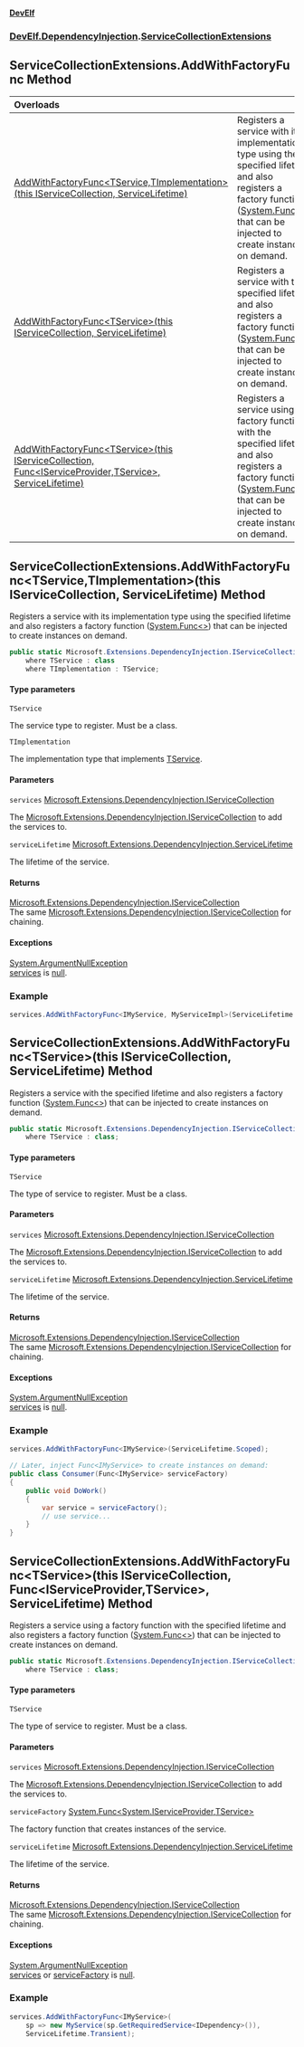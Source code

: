 #### [DevElf](README.md 'README')
### [DevElf\.DependencyInjection](DevElf.DependencyInjection.md 'DevElf\.DependencyInjection').[ServiceCollectionExtensions](ServiceCollectionExtensions.md 'DevElf\.DependencyInjection\.ServiceCollectionExtensions')

## ServiceCollectionExtensions\.AddWithFactoryFunc Method

| Overloads | |
| :--- | :--- |
| [AddWithFactoryFunc&lt;TService,TImplementation&gt;\(this IServiceCollection, ServiceLifetime\)](ServiceCollectionExtensions.AddWithFactoryFunc.md#DevElf.DependencyInjection.ServiceCollectionExtensions.AddWithFactoryFunc_TService,TImplementation_(thisMicrosoft.Extensions.DependencyInjection.IServiceCollection,Microsoft.Extensions.DependencyInjection.ServiceLifetime) 'DevElf\.DependencyInjection\.ServiceCollectionExtensions\.AddWithFactoryFunc\<TService,TImplementation\>\(this Microsoft\.Extensions\.DependencyInjection\.IServiceCollection, Microsoft\.Extensions\.DependencyInjection\.ServiceLifetime\)') | Registers a service with its implementation type using the specified lifetime and also registers  a factory function \([System\.Func&lt;&gt;](https://learn.microsoft.com/en-us/dotnet/api/system.func-1 'System\.Func\`1')\) that can be injected to create instances on demand\. |
| [AddWithFactoryFunc&lt;TService&gt;\(this IServiceCollection, ServiceLifetime\)](ServiceCollectionExtensions.AddWithFactoryFunc.md#DevElf.DependencyInjection.ServiceCollectionExtensions.AddWithFactoryFunc_TService_(thisMicrosoft.Extensions.DependencyInjection.IServiceCollection,Microsoft.Extensions.DependencyInjection.ServiceLifetime) 'DevElf\.DependencyInjection\.ServiceCollectionExtensions\.AddWithFactoryFunc\<TService\>\(this Microsoft\.Extensions\.DependencyInjection\.IServiceCollection, Microsoft\.Extensions\.DependencyInjection\.ServiceLifetime\)') | Registers a service with the specified lifetime and also registers a factory function \([System\.Func&lt;&gt;](https://learn.microsoft.com/en-us/dotnet/api/system.func-1 'System\.Func\`1')\) that can be injected to create instances on demand\. |
| [AddWithFactoryFunc&lt;TService&gt;\(this IServiceCollection, Func&lt;IServiceProvider,TService&gt;, ServiceLifetime\)](ServiceCollectionExtensions.AddWithFactoryFunc.md#DevElf.DependencyInjection.ServiceCollectionExtensions.AddWithFactoryFunc_TService_(thisMicrosoft.Extensions.DependencyInjection.IServiceCollection,System.Func_System.IServiceProvider,TService_,Microsoft.Extensions.DependencyInjection.ServiceLifetime) 'DevElf\.DependencyInjection\.ServiceCollectionExtensions\.AddWithFactoryFunc\<TService\>\(this Microsoft\.Extensions\.DependencyInjection\.IServiceCollection, System\.Func\<System\.IServiceProvider,TService\>, Microsoft\.Extensions\.DependencyInjection\.ServiceLifetime\)') | Registers a service using a factory function with the specified lifetime and also registers  a factory function \([System\.Func&lt;&gt;](https://learn.microsoft.com/en-us/dotnet/api/system.func-1 'System\.Func\`1')\) that can be injected to create instances on demand\. |

<a name='DevElf.DependencyInjection.ServiceCollectionExtensions.AddWithFactoryFunc_TService,TImplementation_(thisMicrosoft.Extensions.DependencyInjection.IServiceCollection,Microsoft.Extensions.DependencyInjection.ServiceLifetime)'></a>

## ServiceCollectionExtensions\.AddWithFactoryFunc\<TService,TImplementation\>\(this IServiceCollection, ServiceLifetime\) Method

Registers a service with its implementation type using the specified lifetime and also registers 
a factory function \([System\.Func&lt;&gt;](https://learn.microsoft.com/en-us/dotnet/api/system.func-1 'System\.Func\`1')\) that can be injected to create instances on demand\.

```csharp
public static Microsoft.Extensions.DependencyInjection.IServiceCollection AddWithFactoryFunc<TService,TImplementation>(this Microsoft.Extensions.DependencyInjection.IServiceCollection services, Microsoft.Extensions.DependencyInjection.ServiceLifetime serviceLifetime)
    where TService : class
    where TImplementation : TService;
```
#### Type parameters

<a name='DevElf.DependencyInjection.ServiceCollectionExtensions.AddWithFactoryFunc_TService,TImplementation_(thisMicrosoft.Extensions.DependencyInjection.IServiceCollection,Microsoft.Extensions.DependencyInjection.ServiceLifetime).TService'></a>

`TService`

The service type to register\. Must be a class\.

<a name='DevElf.DependencyInjection.ServiceCollectionExtensions.AddWithFactoryFunc_TService,TImplementation_(thisMicrosoft.Extensions.DependencyInjection.IServiceCollection,Microsoft.Extensions.DependencyInjection.ServiceLifetime).TImplementation'></a>

`TImplementation`

The implementation type that implements [TService](ServiceCollectionExtensions.md#DevElf.DependencyInjection.ServiceCollectionExtensions.AddWithFactoryFunc_TService,TImplementation_(thisMicrosoft.Extensions.DependencyInjection.IServiceCollection,Microsoft.Extensions.DependencyInjection.ServiceLifetime).TService 'DevElf\.DependencyInjection\.ServiceCollectionExtensions\.AddWithFactoryFunc\<TService,TImplementation\>\(this Microsoft\.Extensions\.DependencyInjection\.IServiceCollection, Microsoft\.Extensions\.DependencyInjection\.ServiceLifetime\)\.TService')\.
#### Parameters

<a name='DevElf.DependencyInjection.ServiceCollectionExtensions.AddWithFactoryFunc_TService,TImplementation_(thisMicrosoft.Extensions.DependencyInjection.IServiceCollection,Microsoft.Extensions.DependencyInjection.ServiceLifetime).services'></a>

`services` [Microsoft\.Extensions\.DependencyInjection\.IServiceCollection](https://learn.microsoft.com/en-us/dotnet/api/microsoft.extensions.dependencyinjection.iservicecollection 'Microsoft\.Extensions\.DependencyInjection\.IServiceCollection')

The [Microsoft\.Extensions\.DependencyInjection\.IServiceCollection](https://learn.microsoft.com/en-us/dotnet/api/microsoft.extensions.dependencyinjection.iservicecollection 'Microsoft\.Extensions\.DependencyInjection\.IServiceCollection') to add the services to\.

<a name='DevElf.DependencyInjection.ServiceCollectionExtensions.AddWithFactoryFunc_TService,TImplementation_(thisMicrosoft.Extensions.DependencyInjection.IServiceCollection,Microsoft.Extensions.DependencyInjection.ServiceLifetime).serviceLifetime'></a>

`serviceLifetime` [Microsoft\.Extensions\.DependencyInjection\.ServiceLifetime](https://learn.microsoft.com/en-us/dotnet/api/microsoft.extensions.dependencyinjection.servicelifetime 'Microsoft\.Extensions\.DependencyInjection\.ServiceLifetime')

The lifetime of the service\.

#### Returns
[Microsoft\.Extensions\.DependencyInjection\.IServiceCollection](https://learn.microsoft.com/en-us/dotnet/api/microsoft.extensions.dependencyinjection.iservicecollection 'Microsoft\.Extensions\.DependencyInjection\.IServiceCollection')  
The same [Microsoft\.Extensions\.DependencyInjection\.IServiceCollection](https://learn.microsoft.com/en-us/dotnet/api/microsoft.extensions.dependencyinjection.iservicecollection 'Microsoft\.Extensions\.DependencyInjection\.IServiceCollection') for chaining\.

#### Exceptions

[System\.ArgumentNullException](https://learn.microsoft.com/en-us/dotnet/api/system.argumentnullexception 'System\.ArgumentNullException')  
[services](ServiceCollectionExtensions.md#DevElf.DependencyInjection.ServiceCollectionExtensions.AddWithFactoryFunc_TService,TImplementation_(thisMicrosoft.Extensions.DependencyInjection.IServiceCollection,Microsoft.Extensions.DependencyInjection.ServiceLifetime).services 'DevElf\.DependencyInjection\.ServiceCollectionExtensions\.AddWithFactoryFunc\<TService,TImplementation\>\(this Microsoft\.Extensions\.DependencyInjection\.IServiceCollection, Microsoft\.Extensions\.DependencyInjection\.ServiceLifetime\)\.services') is [null](https://docs.microsoft.com/en-us/dotnet/csharp/language-reference/keywords/null 'https://docs\.microsoft\.com/en\-us/dotnet/csharp/language\-reference/keywords/null')\.

### Example

```csharp
services.AddWithFactoryFunc<IMyService, MyServiceImpl>(ServiceLifetime.Singleton);
```

<a name='DevElf.DependencyInjection.ServiceCollectionExtensions.AddWithFactoryFunc_TService_(thisMicrosoft.Extensions.DependencyInjection.IServiceCollection,Microsoft.Extensions.DependencyInjection.ServiceLifetime)'></a>

## ServiceCollectionExtensions\.AddWithFactoryFunc\<TService\>\(this IServiceCollection, ServiceLifetime\) Method

Registers a service with the specified lifetime and also registers a factory function
\([System\.Func&lt;&gt;](https://learn.microsoft.com/en-us/dotnet/api/system.func-1 'System\.Func\`1')\) that can be injected to create instances on demand\.

```csharp
public static Microsoft.Extensions.DependencyInjection.IServiceCollection AddWithFactoryFunc<TService>(this Microsoft.Extensions.DependencyInjection.IServiceCollection services, Microsoft.Extensions.DependencyInjection.ServiceLifetime serviceLifetime)
    where TService : class;
```
#### Type parameters

<a name='DevElf.DependencyInjection.ServiceCollectionExtensions.AddWithFactoryFunc_TService_(thisMicrosoft.Extensions.DependencyInjection.IServiceCollection,Microsoft.Extensions.DependencyInjection.ServiceLifetime).TService'></a>

`TService`

The type of service to register\. Must be a class\.
#### Parameters

<a name='DevElf.DependencyInjection.ServiceCollectionExtensions.AddWithFactoryFunc_TService_(thisMicrosoft.Extensions.DependencyInjection.IServiceCollection,Microsoft.Extensions.DependencyInjection.ServiceLifetime).services'></a>

`services` [Microsoft\.Extensions\.DependencyInjection\.IServiceCollection](https://learn.microsoft.com/en-us/dotnet/api/microsoft.extensions.dependencyinjection.iservicecollection 'Microsoft\.Extensions\.DependencyInjection\.IServiceCollection')

The [Microsoft\.Extensions\.DependencyInjection\.IServiceCollection](https://learn.microsoft.com/en-us/dotnet/api/microsoft.extensions.dependencyinjection.iservicecollection 'Microsoft\.Extensions\.DependencyInjection\.IServiceCollection') to add the services to\.

<a name='DevElf.DependencyInjection.ServiceCollectionExtensions.AddWithFactoryFunc_TService_(thisMicrosoft.Extensions.DependencyInjection.IServiceCollection,Microsoft.Extensions.DependencyInjection.ServiceLifetime).serviceLifetime'></a>

`serviceLifetime` [Microsoft\.Extensions\.DependencyInjection\.ServiceLifetime](https://learn.microsoft.com/en-us/dotnet/api/microsoft.extensions.dependencyinjection.servicelifetime 'Microsoft\.Extensions\.DependencyInjection\.ServiceLifetime')

The lifetime of the service\.

#### Returns
[Microsoft\.Extensions\.DependencyInjection\.IServiceCollection](https://learn.microsoft.com/en-us/dotnet/api/microsoft.extensions.dependencyinjection.iservicecollection 'Microsoft\.Extensions\.DependencyInjection\.IServiceCollection')  
The same [Microsoft\.Extensions\.DependencyInjection\.IServiceCollection](https://learn.microsoft.com/en-us/dotnet/api/microsoft.extensions.dependencyinjection.iservicecollection 'Microsoft\.Extensions\.DependencyInjection\.IServiceCollection') for chaining\.

#### Exceptions

[System\.ArgumentNullException](https://learn.microsoft.com/en-us/dotnet/api/system.argumentnullexception 'System\.ArgumentNullException')  
[services](ServiceCollectionExtensions.md#DevElf.DependencyInjection.ServiceCollectionExtensions.AddWithFactoryFunc_TService_(thisMicrosoft.Extensions.DependencyInjection.IServiceCollection,Microsoft.Extensions.DependencyInjection.ServiceLifetime).services 'DevElf\.DependencyInjection\.ServiceCollectionExtensions\.AddWithFactoryFunc\<TService\>\(this Microsoft\.Extensions\.DependencyInjection\.IServiceCollection, Microsoft\.Extensions\.DependencyInjection\.ServiceLifetime\)\.services') is [null](https://docs.microsoft.com/en-us/dotnet/csharp/language-reference/keywords/null 'https://docs\.microsoft\.com/en\-us/dotnet/csharp/language\-reference/keywords/null')\.

### Example

```csharp
services.AddWithFactoryFunc<IMyService>(ServiceLifetime.Scoped);

// Later, inject Func<IMyService> to create instances on demand:
public class Consumer(Func<IMyService> serviceFactory)
{
    public void DoWork()
    {
        var service = serviceFactory();
        // use service...
    }
}
```

<a name='DevElf.DependencyInjection.ServiceCollectionExtensions.AddWithFactoryFunc_TService_(thisMicrosoft.Extensions.DependencyInjection.IServiceCollection,System.Func_System.IServiceProvider,TService_,Microsoft.Extensions.DependencyInjection.ServiceLifetime)'></a>

## ServiceCollectionExtensions\.AddWithFactoryFunc\<TService\>\(this IServiceCollection, Func\<IServiceProvider,TService\>, ServiceLifetime\) Method

Registers a service using a factory function with the specified lifetime and also registers 
a factory function \([System\.Func&lt;&gt;](https://learn.microsoft.com/en-us/dotnet/api/system.func-1 'System\.Func\`1')\) that can be injected to create instances on demand\.

```csharp
public static Microsoft.Extensions.DependencyInjection.IServiceCollection AddWithFactoryFunc<TService>(this Microsoft.Extensions.DependencyInjection.IServiceCollection services, System.Func<System.IServiceProvider,TService> serviceFactory, Microsoft.Extensions.DependencyInjection.ServiceLifetime serviceLifetime)
    where TService : class;
```
#### Type parameters

<a name='DevElf.DependencyInjection.ServiceCollectionExtensions.AddWithFactoryFunc_TService_(thisMicrosoft.Extensions.DependencyInjection.IServiceCollection,System.Func_System.IServiceProvider,TService_,Microsoft.Extensions.DependencyInjection.ServiceLifetime).TService'></a>

`TService`

The type of service to register\. Must be a class\.
#### Parameters

<a name='DevElf.DependencyInjection.ServiceCollectionExtensions.AddWithFactoryFunc_TService_(thisMicrosoft.Extensions.DependencyInjection.IServiceCollection,System.Func_System.IServiceProvider,TService_,Microsoft.Extensions.DependencyInjection.ServiceLifetime).services'></a>

`services` [Microsoft\.Extensions\.DependencyInjection\.IServiceCollection](https://learn.microsoft.com/en-us/dotnet/api/microsoft.extensions.dependencyinjection.iservicecollection 'Microsoft\.Extensions\.DependencyInjection\.IServiceCollection')

The [Microsoft\.Extensions\.DependencyInjection\.IServiceCollection](https://learn.microsoft.com/en-us/dotnet/api/microsoft.extensions.dependencyinjection.iservicecollection 'Microsoft\.Extensions\.DependencyInjection\.IServiceCollection') to add the services to\.

<a name='DevElf.DependencyInjection.ServiceCollectionExtensions.AddWithFactoryFunc_TService_(thisMicrosoft.Extensions.DependencyInjection.IServiceCollection,System.Func_System.IServiceProvider,TService_,Microsoft.Extensions.DependencyInjection.ServiceLifetime).serviceFactory'></a>

`serviceFactory` [System\.Func&lt;](https://learn.microsoft.com/en-us/dotnet/api/system.func-2 'System\.Func\`2')[System\.IServiceProvider](https://learn.microsoft.com/en-us/dotnet/api/system.iserviceprovider 'System\.IServiceProvider')[,](https://learn.microsoft.com/en-us/dotnet/api/system.func-2 'System\.Func\`2')[TService](ServiceCollectionExtensions.md#DevElf.DependencyInjection.ServiceCollectionExtensions.AddWithFactoryFunc_TService_(thisMicrosoft.Extensions.DependencyInjection.IServiceCollection,System.Func_System.IServiceProvider,TService_,Microsoft.Extensions.DependencyInjection.ServiceLifetime).TService 'DevElf\.DependencyInjection\.ServiceCollectionExtensions\.AddWithFactoryFunc\<TService\>\(this Microsoft\.Extensions\.DependencyInjection\.IServiceCollection, System\.Func\<System\.IServiceProvider,TService\>, Microsoft\.Extensions\.DependencyInjection\.ServiceLifetime\)\.TService')[&gt;](https://learn.microsoft.com/en-us/dotnet/api/system.func-2 'System\.Func\`2')

The factory function that creates instances of the service\.

<a name='DevElf.DependencyInjection.ServiceCollectionExtensions.AddWithFactoryFunc_TService_(thisMicrosoft.Extensions.DependencyInjection.IServiceCollection,System.Func_System.IServiceProvider,TService_,Microsoft.Extensions.DependencyInjection.ServiceLifetime).serviceLifetime'></a>

`serviceLifetime` [Microsoft\.Extensions\.DependencyInjection\.ServiceLifetime](https://learn.microsoft.com/en-us/dotnet/api/microsoft.extensions.dependencyinjection.servicelifetime 'Microsoft\.Extensions\.DependencyInjection\.ServiceLifetime')

The lifetime of the service\.

#### Returns
[Microsoft\.Extensions\.DependencyInjection\.IServiceCollection](https://learn.microsoft.com/en-us/dotnet/api/microsoft.extensions.dependencyinjection.iservicecollection 'Microsoft\.Extensions\.DependencyInjection\.IServiceCollection')  
The same [Microsoft\.Extensions\.DependencyInjection\.IServiceCollection](https://learn.microsoft.com/en-us/dotnet/api/microsoft.extensions.dependencyinjection.iservicecollection 'Microsoft\.Extensions\.DependencyInjection\.IServiceCollection') for chaining\.

#### Exceptions

[System\.ArgumentNullException](https://learn.microsoft.com/en-us/dotnet/api/system.argumentnullexception 'System\.ArgumentNullException')  
[services](ServiceCollectionExtensions.md#DevElf.DependencyInjection.ServiceCollectionExtensions.AddWithFactoryFunc_TService_(thisMicrosoft.Extensions.DependencyInjection.IServiceCollection,System.Func_System.IServiceProvider,TService_,Microsoft.Extensions.DependencyInjection.ServiceLifetime).services 'DevElf\.DependencyInjection\.ServiceCollectionExtensions\.AddWithFactoryFunc\<TService\>\(this Microsoft\.Extensions\.DependencyInjection\.IServiceCollection, System\.Func\<System\.IServiceProvider,TService\>, Microsoft\.Extensions\.DependencyInjection\.ServiceLifetime\)\.services') or [serviceFactory](ServiceCollectionExtensions.md#DevElf.DependencyInjection.ServiceCollectionExtensions.AddWithFactoryFunc_TService_(thisMicrosoft.Extensions.DependencyInjection.IServiceCollection,System.Func_System.IServiceProvider,TService_,Microsoft.Extensions.DependencyInjection.ServiceLifetime).serviceFactory 'DevElf\.DependencyInjection\.ServiceCollectionExtensions\.AddWithFactoryFunc\<TService\>\(this Microsoft\.Extensions\.DependencyInjection\.IServiceCollection, System\.Func\<System\.IServiceProvider,TService\>, Microsoft\.Extensions\.DependencyInjection\.ServiceLifetime\)\.serviceFactory') is [null](https://docs.microsoft.com/en-us/dotnet/csharp/language-reference/keywords/null 'https://docs\.microsoft\.com/en\-us/dotnet/csharp/language\-reference/keywords/null')\.

### Example

```csharp
services.AddWithFactoryFunc<IMyService>(
    sp => new MyService(sp.GetRequiredService<IDependency>()),
    ServiceLifetime.Transient);
```